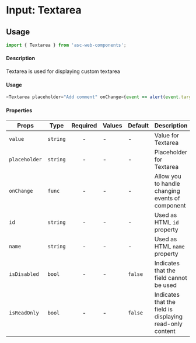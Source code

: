# Input: Textarea

## Usage

```js
import { Textarea } from 'asc-web-components';
```

#### Description

Textarea is used for displaying custom textarea

#### Usage

```js
<Textarea placeholder="Add comment" onChange={event => alert(event.target.value)} value='value' />
```

#### Properties

| Props                  | Type     | Required | Values                       | Default | Description                                                                                            |
| ---------------------- | -------- | :------: | ---------------------------- | ------- | ------------------------------------------------------------------------------------------------------ |
| `value`                   | `string` |    -     | -                            | -       | Value for Textarea                                                                             |
| `placeholder`                   | `string` |    -     | -                            | -       | Placeholder for Textarea                                                                             |
| `onChange`                 | `func` |    -     | -                            | -       | Allow you to handle changing events of component
| `id`                   | `string` |    -     | -                              | -       | Used as HTML `id` property                                                                             |
| `name`                 | `string` |    -     | -                              | -       | Used as HTML `name` property                                                                                                                                                         |                                                              |
| `isDisabled`           | `bool`   |    -     | -                              | `false` | Indicates that the field cannot be used                     |
| `isReadOnly`           | `bool`   |    -     | -                              | `false` | Indicates that the field is displaying read-only content|